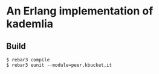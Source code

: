 An Erlang implementation of kademlia
=====

Build
-----

    $ rebar3 compile
    $ rebar3 eunit --module=peer,kbucket,it
